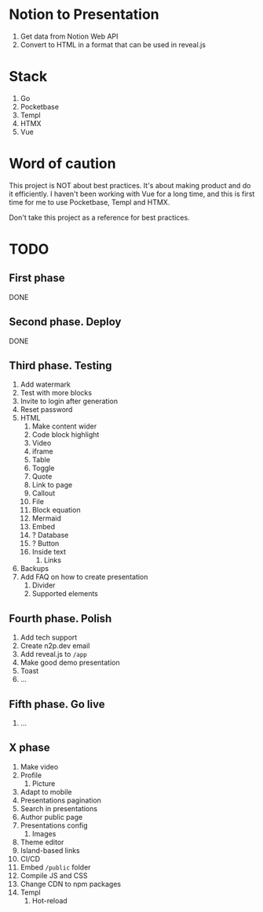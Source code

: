 # Notion to Presentation

1. Get data from Notion Web API
1. Convert to HTML in a format that can be used in reveal.js

# Stack

1. Go
1. Pocketbase
1. Templ
1. HTMX
1. Vue

# Word of caution

This project is NOT about best practices. It's about making product
and do it efficiently. I haven't been working with Vue for a long time,
and this is first time for me to use Pocketbase, Templ and HTMX.

Don't take this project as a reference for best practices.

# TODO

## First phase

DONE

## Second phase. Deploy

DONE

## Third phase. Testing

1. Add watermark
1. Test with more blocks
1. Invite to login after generation
1. Reset password
1. HTML
    1. Make content wider
    1. Code block highlight
    1. Video
    1. iframe
    1. Table
    1. Toggle
    1. Quote
    1. Link to page
    1. Callout
    1. File
    1. Block equation
    1. Mermaid
    1. Embed
    1. ? Database
    1. ? Button
    1. Inside text
        1. Links
1. Backups
1. Add FAQ on how to create presentation
    1. Divider
    1. Supported elements

## Fourth phase. Polish

1. Add tech support
1. Create n2p.dev email
1. Add reveal.js to `/app`
1. Make good demo presentation
1. Toast
1. ...

## Fifth phase. Go live

1. ...

## X phase

1. Make video
1. Profile
    1. Picture
1. Adapt to mobile
1. Presentations pagination
1. Search in presentations
1. Author public page
1. Presentations config
    1. Images
1. Theme editor
1. Island-based links
1. CI/CD
1. Embed `/public` folder
1. Compile JS and CSS
1. Change CDN to npm packages
1. Templ
    1. Hot-reload